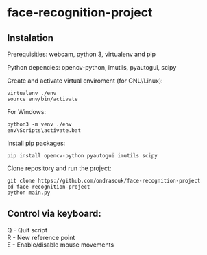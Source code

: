 # face-recognition-project

## Instalation

Prerequisities: webcam, python 3, virtualenv and pip

Python depencies: opencv-python, imutils, pyautogui, scipy

Create and activate virtual enviroment (for GNU/Linux):

```
virtualenv ./env
source env/bin/activate 
```

For Windows:

```
python3 -m venv ./env
env\Scripts\activate.bat
```

Install pip packages:

```
pip install opencv-python pyautogui imutils scipy
```

Clone repository and run the project:

```
git clone https://github.com/ondrasouk/face-recognition-project
cd face-recognition-project
python main.py
```

## Control via keyboard:
Q - Quit script  
R - New reference point  
E - Enable/disable mouse movements
